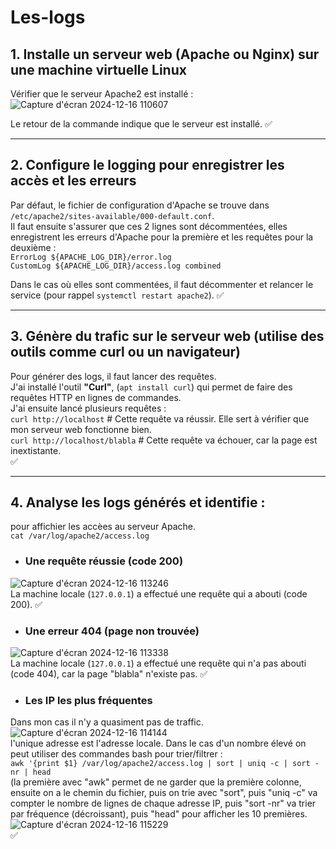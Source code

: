 # Les-logs

## 1. Installe un serveur web (Apache ou Nginx) sur une machine virtuelle Linux  
Vérifier que le serveur Apache2 est installé :  
![Capture d'écran 2024-12-16 110607](https://github.com/user-attachments/assets/7d29bedf-01ad-4261-bfeb-948016a22b80)

Le retour de la commande indique que le serveur est installé. :white_check_mark:  

---
## 2. Configure le logging pour enregistrer les accès et les erreurs  

Par défaut, le fichier de configuration d'Apache se trouve dans ``/etc/apache2/sites-available/000-default.conf``.  
Il faut ensuite s'assurer que ces 2 lignes sont décommentées, elles enregistrent les erreurs d'Apache pour la première et les requêtes pour la deuxième :  
``ErrorLog ${APACHE_LOG_DIR}/error.log``  
``CustomLog ${APACHE_LOG_DIR}/access.log combined``  

Dans le cas où elles sont commentées, il faut décommenter et relancer le service (pour rappel ``systemctl restart apache2``). :white_check_mark:  

---
## 3. Génère du trafic sur le serveur web (utilise des outils comme curl ou un navigateur)  

Pour générer des logs, il faut lancer des requêtes.  
J'ai installé l'outil **"Curl"**, (``apt install curl``) qui permet de faire des requêtes HTTP en lignes de commandes.  
J'ai ensuite lancé plusieurs requêtes :  
``curl http://localhost`` # Cette requête va réussir. Elle sert à vérifier que mon serveur web fonctionne bien.  
``curl http://localhost/blabla`` # Cette requête va échouer, car la page est inextistante.   
:white_check_mark:  

---
## 4. Analyse les logs générés et identifie :  
pour affichier les accèes au serveur Apache.  
``cat /var/log/apache2/access.log``  

* ### Une requête réussie (code 200)
![Capture d'écran 2024-12-16 113246](https://github.com/user-attachments/assets/dcd482e5-9371-4adf-8b5a-01bc2d50afec)  
La machine locale (`127.0.0.1`) a effectué une requête qui a abouti (code 200). :white_check_mark:   

* ### Une erreur 404 (page non trouvée)  
![Capture d'écran 2024-12-16 113338](https://github.com/user-attachments/assets/0992da5b-4bd7-4638-b472-f88b38a2e5eb)  
La machine locale (`127.0.0.1`) a effectué une requête qui n'a pas abouti (code 404), car la page "blabla" n'existe pas. :white_check_mark:  

* ### Les IP les plus fréquentes  
Dans mon cas il n'y a quasiment pas de traffic.  
![Capture d'écran 2024-12-16 114144](https://github.com/user-attachments/assets/958389da-b0af-42bd-b98a-78be43a8979e)  
l'unique adresse est l'adresse locale. Dans le cas d'un nombre élevé on peut utiliser des commandes bash pour trier/filtrer  :  
``awk '{print $1} /var/log/apache2/access.log | sort | uniq -c | sort -nr | head``  
(la première avec "awk" permet de ne garder que la première colonne, ensuite on a le chemin du fichier, puis on trie avec "sort", puis "uniq -c" va compter le nombre de lignes de chaque adresse IP, puis "sort -nr" va trier par fréquence (décroissant), puis "head" pour afficher les 10 premières.  
![Capture d'écran 2024-12-16 115229](https://github.com/user-attachments/assets/45192e89-5a90-45da-9e9a-dc925f638625)  
:white_check_mark:  
